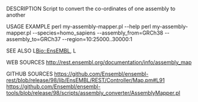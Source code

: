 DESCRIPTION
        Script to convert the co-ordinates of one assembly to another

USAGE EXAMPLE
        perl my-assembly-mapper.pl --help
        perl my-assembly-mapper.pl --species=homo_sapiens --assembly_from=GRCh38 --assembly_to=GRCh37 --region=10:25000..30000:1

SEE ALSO
        L<Bio::EnsEMBL>, L<BioPerl>

  WEB SOURCES
        <http://rest.ensembl.org/documentation/info/assembly_map>

  GITHUB SOURCES
        <https://github.com/Ensembl/ensembl-rest/blob/release/98/lib/EnsEMBL/REST/Controller/Map.pm#L91>
        <https://github.com/Ensembl/ensembl-tools/blob/release/98/scripts/assembly_converter/AssemblyMapper.pl>


